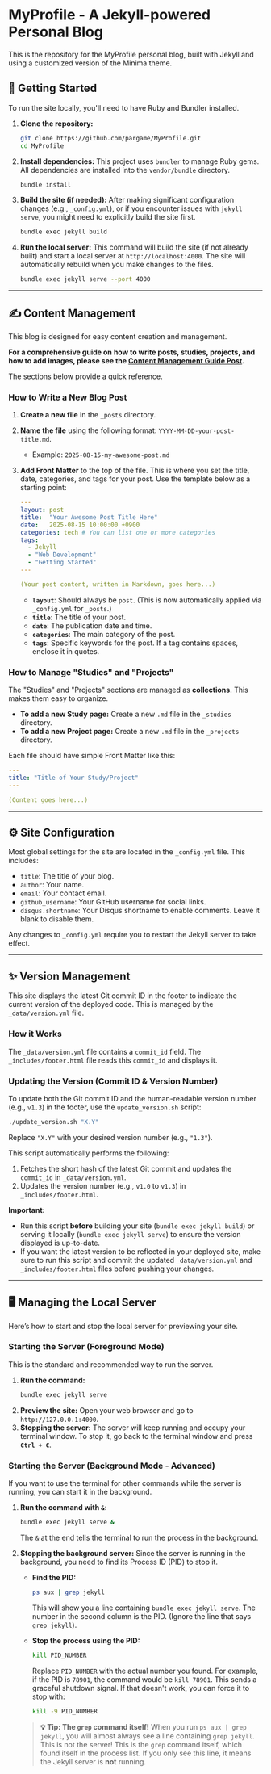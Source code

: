 # MyProfile - A Jekyll-powered Personal Blog

This is the repository for the MyProfile personal blog, built with Jekyll and using a customized version of the Minima theme.

## 🚀 Getting Started

To run the site locally, you'll need to have Ruby and Bundler installed.

1.  **Clone the repository:**
    ```bash
    git clone https://github.com/pargame/MyProfile.git
    cd MyProfile
    ```

2.  **Install dependencies:**
    This project uses `bundler` to manage Ruby gems. All dependencies are installed into the `vendor/bundle` directory.
    ```bash
    bundle install
    ```

3.  **Build the site (if needed):**
    After making significant configuration changes (e.g., `_config.yml`), or if you encounter issues with `jekyll serve`, you might need to explicitly build the site first.
    ```bash
    bundle exec jekyll build
    ```

4.  **Run the local server:**
    This command will build the site (if not already built) and start a local server at `http://localhost:4000`. The site will automatically rebuild when you make changes to the files.
    ```bash
    bundle exec jekyll serve --port 4000
    ```

---

## ✍️ Content Management

This blog is designed for easy content creation and management.

**For a comprehensive guide on how to write posts, studies, projects, and how to add images, please see the [Content Management Guide Post](./_posts/2025-07-28-how-to-write-on-this-blog.md).**

The sections below provide a quick reference.

### How to Write a New Blog Post

1.  **Create a new file** in the `_posts` directory.
2.  **Name the file** using the following format: `YYYY-MM-DD-your-post-title.md`.
    *   Example: `2025-08-15-my-awesome-post.md`
3.  **Add Front Matter** to the top of the file. This is where you set the title, date, categories, and tags for your post. Use the template below as a starting point:

    ```yaml
    ---
    layout: post
    title:  "Your Awesome Post Title Here"
    date:   2025-08-15 10:00:00 +0900
    categories: tech # You can list one or more categories
    tags:
      - Jekyll
      - "Web Development"
      - "Getting Started"
    ---

    (Your post content, written in Markdown, goes here...)
    ```

    *   **`layout`**: Should always be `post`. (This is now automatically applied via `_config.yml` for `_posts`.)
    *   **`title`**: The title of your post.
    *   **`date`**: The publication date and time.
    *   **`categories`**: The main category of the post.
    *   **`tags`**: Specific keywords for the post. If a tag contains spaces, enclose it in quotes.

### How to Manage "Studies" and "Projects"

The "Studies" and "Projects" sections are managed as **collections**. This makes them easy to organize.

*   **To add a new Study page:** Create a new `.md` file in the `_studies` directory.
*   **To add a new Project page:** Create a new `.md` file in the `_projects` directory.

Each file should have simple Front Matter like this:

```yaml
---
title: "Title of Your Study/Project"
---

(Content goes here...)
```

---

## ⚙️ Site Configuration

Most global settings for the site are located in the `_config.yml` file. This includes:

*   `title`: The title of your blog.
*   `author`: Your name.
*   `email`: Your contact email.
*   `github_username`: Your GitHub username for social links.
*   `disqus.shortname`: Your Disqus shortname to enable comments. Leave it blank to disable them.

Any changes to `_config.yml` require you to restart the Jekyll server to take effect.

---

## ✨ Version Management

This site displays the latest Git commit ID in the footer to indicate the current version of the deployed code. This is managed by the `_data/version.yml` file.

### How it Works

The `_data/version.yml` file contains a `commit_id` field. The `_includes/footer.html` file reads this `commit_id` and displays it.

### Updating the Version (Commit ID & Version Number)

To update both the Git commit ID and the human-readable version number (e.g., `v1.3`) in the footer, use the `update_version.sh` script:

```bash
./update_version.sh "X.Y"
```

Replace `"X.Y"` with your desired version number (e.g., `"1.3"`).

This script automatically performs the following:

1.  Fetches the short hash of the latest Git commit and updates the `commit_id` in `_data/version.yml`.
2.  Updates the version number (e.g., `v1.0` to `v1.3`) in `_includes/footer.html`.

**Important:**

*   Run this script **before** building your site (`bundle exec jekyll build`) or serving it locally (`bundle exec jekyll serve`) to ensure the version displayed is up-to-date.
*   If you want the latest version to be reflected in your deployed site, make sure to run this script and commit the updated `_data/version.yml` and `_includes/footer.html` files before pushing your changes.

---

## 🖥️ Managing the Local Server

Here’s how to start and stop the local server for previewing your site.

### Starting the Server (Foreground Mode)

This is the standard and recommended way to run the server.

1.  **Run the command:**
    ```bash
    bundle exec jekyll serve
    ```
2.  **Preview the site:** Open your web browser and go to `http://127.0.0.1:4000`.
3.  **Stopping the server:** The server will keep running and occupy your terminal window. To stop it, go back to the terminal window and press **`Ctrl + C`**.

### Starting the Server (Background Mode - Advanced)

If you want to use the terminal for other commands while the server is running, you can start it in the background.

1.  **Run the command with `&`:**
    ```bash
    bundle exec jekyll serve &
    ```
    The `&` at the end tells the terminal to run the process in the background.

2.  **Stopping the background server:**
    Since the server is running in the background, you need to find its Process ID (PID) to stop it.

    *   **Find the PID:**
        ```bash
        ps aux | grep jekyll
        ```
        This will show you a line containing `bundle exec jekyll serve`. The number in the second column is the PID. (Ignore the line that says `grep jekyll`).

    *   **Stop the process using the PID:**
        ```bash
        kill PID_NUMBER
        ```
        Replace `PID_NUMBER` with the actual number you found. For example, if the PID is `78901`, the command would be `kill 78901`. This sends a graceful shutdown signal.
        If that doesn't work, you can force it to stop with:
        ```bash
        kill -9 PID_NUMBER
        ```

    > **💡 Tip: The `grep` command itself!**
    > When you run `ps aux | grep jekyll`, you will almost always see a line containing `grep jekyll`. This is not the server! This is the `grep` command itself, which found itself in the process list. If you only see this line, it means the Jekyll server is **not** running.